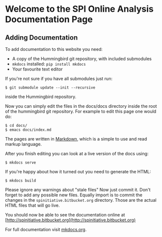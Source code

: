 # Welcome to the SPI Online Analysis Documentation Page

## Adding Documentation

To add documentation to this website you need:

* A copy of the Hummingbird git repository, with included submodules
* `mkdocs` installed: `pip install mkdocs`
* Your favourite text editor

If you're not sure if you have all submodules just run:

	$ git submodule update --init --recursive

inside the Hummingbird repository.

Now you can simply edit the files in the docs/docs directory
inside the root of the hummingbird git repository.
For example to edit this page one would do:

	$ cd docs/
	$ emacs docs/index.md

The pages are written in [Markdown](http://daringfireball.net/projects/markdown/syntax), 
which is a simple to use and read markup language.

After you finish editing you can look at a live version of the docs using:

	$ mkdocs serve

If you're happy about how it turned out you need to generate the HTML:

	$ mkdocs build

Please ignore any warnings about "stale files"
Now just commit it. Don't forget to add any possible new files.
Equally import is to commit the changes in the `spinitiative.bitbucket.org` directory.
Those are the actual HTML files that will go live.

You should now be able to see the documentation online at
[http://spinitiative.bitbucket.org](http://spinitiative.bitbucket.org)

For full documentation visit [mkdocs.org](http://mkdocs.org).
